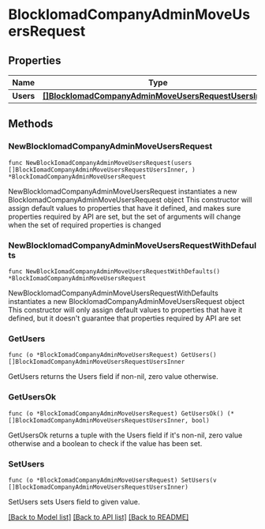 # BlockIomadCompanyAdminMoveUsersRequest

## Properties

Name | Type | Description | Notes
------------ | ------------- | ------------- | -------------
**Users** | [**[]BlockIomadCompanyAdminMoveUsersRequestUsersInner**](BlockIomadCompanyAdminMoveUsersRequestUsersInner.md) |  | 

## Methods

### NewBlockIomadCompanyAdminMoveUsersRequest

`func NewBlockIomadCompanyAdminMoveUsersRequest(users []BlockIomadCompanyAdminMoveUsersRequestUsersInner, ) *BlockIomadCompanyAdminMoveUsersRequest`

NewBlockIomadCompanyAdminMoveUsersRequest instantiates a new BlockIomadCompanyAdminMoveUsersRequest object
This constructor will assign default values to properties that have it defined,
and makes sure properties required by API are set, but the set of arguments
will change when the set of required properties is changed

### NewBlockIomadCompanyAdminMoveUsersRequestWithDefaults

`func NewBlockIomadCompanyAdminMoveUsersRequestWithDefaults() *BlockIomadCompanyAdminMoveUsersRequest`

NewBlockIomadCompanyAdminMoveUsersRequestWithDefaults instantiates a new BlockIomadCompanyAdminMoveUsersRequest object
This constructor will only assign default values to properties that have it defined,
but it doesn't guarantee that properties required by API are set

### GetUsers

`func (o *BlockIomadCompanyAdminMoveUsersRequest) GetUsers() []BlockIomadCompanyAdminMoveUsersRequestUsersInner`

GetUsers returns the Users field if non-nil, zero value otherwise.

### GetUsersOk

`func (o *BlockIomadCompanyAdminMoveUsersRequest) GetUsersOk() (*[]BlockIomadCompanyAdminMoveUsersRequestUsersInner, bool)`

GetUsersOk returns a tuple with the Users field if it's non-nil, zero value otherwise
and a boolean to check if the value has been set.

### SetUsers

`func (o *BlockIomadCompanyAdminMoveUsersRequest) SetUsers(v []BlockIomadCompanyAdminMoveUsersRequestUsersInner)`

SetUsers sets Users field to given value.



[[Back to Model list]](../README.md#documentation-for-models) [[Back to API list]](../README.md#documentation-for-api-endpoints) [[Back to README]](../README.md)


